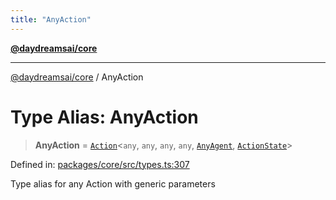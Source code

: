 ```yaml
---
title: "AnyAction"
---
```


[**@daydreamsai/core**](./api-reference.md)

***

[@daydreamsai/core](./api-reference.md) / AnyAction

# Type Alias: AnyAction

> **AnyAction** = [`Action`](./Action.md)\<`any`, `any`, `any`, `any`, [`AnyAgent`](./AnyAgent.md), [`ActionState`](./ActionState.md)\>

Defined in: [packages/core/src/types.ts:307](https://github.com/dojoengine/daydreams/blob/612e9304717c546d301f9cac8c204de734cac957/packages/core/src/types.ts#L307)

Type alias for any Action with generic parameters
